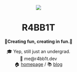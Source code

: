 <p align="center">
  <image src="https://github.com/r-4bb1t/r-4bb1t/assets/52532871/8ad59a1f-a923-40e4-825b-4b1dc40274fc"/>
</p>
<h1 align="center">R4BB1T</h1>
<p align="center"><strong>🐰Creating fun, creating in fun.👀</strong></p>
<p align="center">🎓 Yep, still just an undergrad.<br/>
  📧 me@r4bb1t.dev<br/>
  🏠 <a href="https://r4bb1t.dev">homepage</a> / 📚 <a href="https://r4bb1t.tistory.com">blog</a>
</p>
